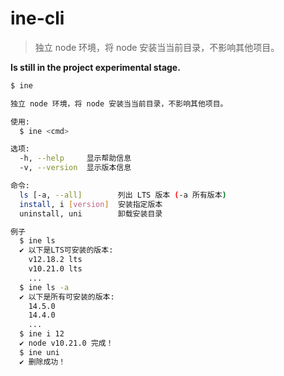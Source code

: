 # ine-cli

> 独立 node 环境，将 node 安装当当前目录，不影响其他项目。

**Is still in the project experimental stage.**


```sh
$ ine

独立 node 环境，将 node 安装当当前目录，不影响其他项目。

使用:
  $ ine <cmd>

选项:
  -h, --help     显示帮助信息
  -v, --version  显示版本信息

命令:
  ls [-a, --all]        列出 LTS 版本 (-a 所有版本)
  install, i [version]  安装指定版本
  uninstall, uni        卸载安装目录

例子
  $ ine ls
  ✔ 以下是LTS可安装的版本:
    v12.18.2 lts
    v10.21.0 lts
    ...
  $ ine ls -a
  ✔ 以下是所有可安装的版本:
    14.5.0
    14.4.0
    ...
  $ ine i 12
  ✔ node v10.21.0 完成！
  $ ine uni
  ✔ 删除成功！
```
